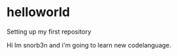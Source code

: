 # helloworld
Setting up my first repository

Hi Im snorb3n and i'm going to learn new codelanguage. 

